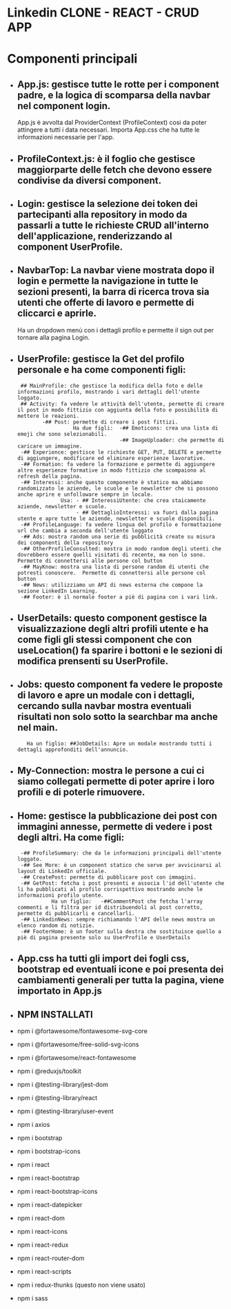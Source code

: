 # Linkedin CLONE - REACT - CRUD APP

# Componenti principali

- ## App.js: gestisce tutte le rotte per i component padre, e la logica di scomparsa della navbar nel component login. 
    App.js è avvolta dal ProviderContext (ProfileContext) cosi da poter attingere a tutti i data necessari. Importa App.css che ha tutte le informazioni necessarie per l'app.

- ## ProfileContext.js: è il foglio che gestisce maggiorparte delle fetch che devono essere condivise da diversi component.

- ## Login: gestisce la selezione dei token dei partecipanti alla repository in modo da passarli a tutte le richieste CRUD all'interno dell'applicazione, renderizzando al component UserProfile.

- ## NavbarTop: La navbar viene mostrata dopo il login e permette la navigazione in tutte le sezioni presenti, la barra di ricerca trova sia utenti che offerte di lavoro e permette di cliccarci e aprirle. 
    Ha un dropdown menù con i dettagli profilo e permette il sign out per tornare alla pagina Login.

- ## UserProfile: gestisce la Get del profilo personale e ha come componenti figli:
       ## MainProfile: che gestisce la modifica della foto e delle informazioni profilo, mostrando i vari dettagli dell'utente loggato.
       ## Activity: fa vedere le attività dell'utente, permette di creare il post in modo fittizio con aggiunta della foto e possibilità di mettere le reazioni.
              -## Post: permette di creare i post fittizi.
                        Ha due figli:  -## Emoticons: crea una lista di emoji che sono selezionabili.
						               -## ImageUploader: che permette di caricare un immagine.
       -## Experience: gestisce le richieste GET, PUT, DELETE e permette di aggiungere, modificare ed eliminare esperienze lavorative.
       -## Formation: fa vedere la formazione e permette di aggiungere altre esperienze formative in modo fittizio che scompaiono al refresh della pagina.
       -## Interessi: anche questo componente è statico ma abbiamo randomizzato le aziende, le scuole e le newsletter che si possono anche aprire e unfolloware sempre in locale.
	                Usa: - ## InteressiUtente: che crea staicamente aziende, newsletter e scuole.
				         - ## DettaglioInteressi: va fuori dalla pagina utente e apre tutte le aziende, newsletter e scuole disponibili.
       -## ProfileLanguage: fa vedere lingua del profilo e formattazione url che cambia a seconda dell'utente loggato
       -## Ads: mostra random una serie di pubblicità create su misura dei componenti della repository
       -## OtherProfileConsulted: mostra in modo random degli utenti che dovrebbero essere quelli visitati di recente, ma non lo sono. Permette di connettersi alle persone col button
       -## MayKnow: mostra una lista di persone random di utenti che potresti conoscere.  Permette di connettersi alle persone col button
       -## News: utilizziamo un API di news esterna che compone la sezione LinkedIn Learning.
       -## Footer: è il normale footer a piè di pagina con i vari link.

- ## UserDetails: questo component gestisce la visualizzazione degli altri profili utente e ha come figli gli stessi component che con useLocation() fa sparire i bottoni e le sezioni di modifica prensenti su UserProfile.

- ## Jobs: questo component fa vedere le proposte di lavoro e apre un modale con i dettagli, cercando sulla navbar mostra eventuali risultati non solo sotto la searchbar ma anche nel main.
         Ha un figlio: ##JobDetails: Apre un modale mostrando tutti i dettagli approfonditi dell'annuncio.
- ## My-Connection: mostra le persone a cui ci siamo collegati permette di poter aprire i loro profili e di poterle rimuovere.

- ## Home: gestisce la pubblicazione dei post con immagini annesse, permette di vedere i post degli altri. Ha come figli: 
       -## ProfileSummary: che da le informazioni principali dell'utente loggato.
       -## See More: è un component statico che serve per avvicinarsi al layout di LinkedIn ufficiale.
       -## CreatePost: permette di pubblicare post con immagini.
       -## GetPost: fetcha i post presenti e associa l'id dell'utente che li ha pubblicati al profilo corrispettivo mostrando anche le informazioni profilo utente.
                 Ha un figlio:   -##CommentPost che fetcha l'array commenti e li filtra per id distribuendoli al post corretto, permette di pubblicarli e cancellarli.
       -## LinkedinNews: sempre richiamando l'API delle news mostra un elenco random di notizie.
       -## FooterHome: è un footer sulla destra che sostituisce quello a piè di pagina presente solo su UserProfile e UserDetails

- ## App.css ha tutti gli import dei fogli css, bootstrap ed eventuali icone e poi presenta dei cambiamenti generali per tutta la pagina, viene importato in App.js      

- ## NPM INSTALLATI 
- npm i @fortawesome/fontawesome-svg-core
- npm i @fortawesome/free-solid-svg-icons
- npm i @fortawesome/react-fontawesome
- npm i @reduxjs/toolkit
- npm i @testing-library/jest-dom
- npm i @testing-library/react
- npm i @testing-library/user-event
- npm i axios
- npm i bootstrap
- npm i bootstrap-icons
- npm i react
- npm i react-bootstrap
- npm i react-bootstrap-icons
- npm i react-datepicker
- npm i react-dom
- npm i react-icons
- npm i react-redux
- npm i react-router-dom
- npm i react-scripts
- npm i redux-thunks (questo non viene usato)
- npm i sass
